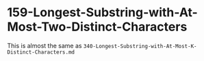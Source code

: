 # 159-Longest-Substring-with-At-Most-Two-Distinct-Characters

This is almost the same as `340-Longest-Substring-with-At-Most-K-Distinct-Characters.md`
